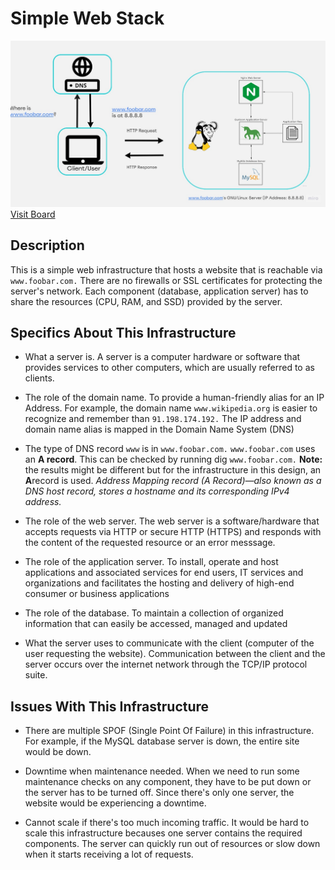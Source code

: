 # **Simple Web Stack**
![0-simple_web_stack](https://raw.githubusercontent.com/Sommyj1/alx-system_engineering-devops/main/0x09-web_infrastructure_design/0-simple_web_stack.jpg)
[Visit Board](https://miro.com/app/board/uXjVMZF2pL0=/)

## Description
This is a simple web infrastructure that hosts a website that is reachable via `www.foobar.com.` There are no firewalls or SSL certificates for protecting the server's network. Each component (database, application server) has to share the resources (CPU, RAM, and SSD) provided by the server.

## Specifics About This Infrastructure
* What a server is.
  A server is a computer hardware or software that provides services to other computers, which are usually referred to as clients.

* The role of the domain name.
  To provide a human-friendly alias for an IP Address. For example, the domain name `www.wikipedia.org` is easier to recognize and 
  remember than `91.198.174.192.` The IP address and domain name alias is mapped in the Domain Name System (DNS)

* The type of DNS record `www` is in `www.foobar.com.`
  `www.foobar.com` uses an **A record**. This can be checked by running dig `www.foobar.com.`
  **Note:** the results might be different but for the infrastructure in this design, an **A**record is used.
  _Address Mapping record (A Record)—also known as a DNS host record, stores a hostname and its corresponding IPv4 address._

* The role of the web server.
  The web server is a software/hardware that accepts requests via HTTP or secure HTTP (HTTPS) and responds with the content of the 
  requested resource or an error messsage.

* The role of the application server.
  To install, operate and host applications and associated services for end users, IT services and organizations and facilitates the hosting and delivery of high-end       consumer or business applications

* The role of the database.
  To maintain a collection of organized information that can easily be accessed, managed and updated

* What the server uses to communicate with the client (computer of the user requesting the website).
  Communication between the client and the server occurs over the internet network through the TCP/IP protocol suite.

## Issues With This Infrastructure
* There are multiple SPOF (Single Point Of Failure) in this infrastructure.
  For example, if the MySQL database server is down, the entire site would be down.

* Downtime when maintenance needed.
  When we need to run some maintenance checks on any component, they have to be put down or the server has to be turned off. Since 
  there's only one server, the website   would be experiencing a downtime.

* Cannot scale if there's too much incoming traffic.
  It would be hard to scale this infrastructure becauses one server contains the required components. The server can quickly run out of 
  resources or slow down when it   starts receiving a lot of requests.

